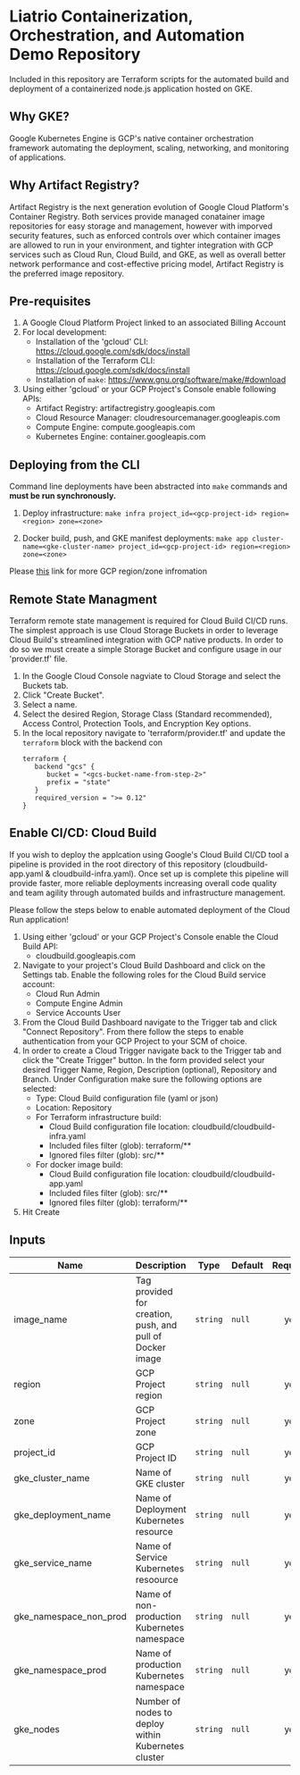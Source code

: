 # Liatrio Containerization, Orchestration, and Automation Demo Repository

Included in this repository are Terraform scripts for the automated build and deployment of a containerized node.js application hosted on GKE. 

## Why GKE?

Google Kubernetes Engine is GCP's native container orchestration framework automating the deployment, scaling, networking, and monitoring of applications. 

## Why Artifact Registry?

Artifact Registry is the next generation evolution of Google Cloud Platform's Container Registry. Both services provide managed conatainer image repositories for easy storage and management, however with imporved security features, such as enforced controls over which container images are allowed to run in your environment, and tighter integration with GCP services such as Cloud Run, Cloud Build, and GKE, as well as overall better network performance and cost-effective pricing model, Artifact Registry is the preferred image repository. 

## Pre-requisites

1. A Google Cloud Platform Project linked to an associated Billing Account
2. For local development: 
   - Installation of the 'gcloud' CLI: https://cloud.google.com/sdk/docs/install
   - Installation of the Terraform CLI: https://cloud.google.com/sdk/docs/install
   - Installation of ```make```: https://www.gnu.org/software/make/#download
3. Using either 'gcloud' or your GCP Project's Console enable following APIs:
   - Artifact Registry: artifactregistry.googleapis.com
   - Cloud Resource Manager: cloudresourcemanager.googleapis.com
   - Compute Engine: compute.googleapis.com
   - Kubernetes Engine: container.googleapis.com

## Deploying from the CLI 
Command line deployments have been abstracted into ```make``` commands and **must be run synchronously.** 

1. Deploy infrastructure: ```make infra project_id=<gcp-project-id> region=<region> zone=<zone>```

2. Docker build, push, and GKE manifest deployments: ```make app cluster-name=<gke-cluster-name> project_id=<gcp-project-id> region=<region> zone=<zone>```

Please [this](https://cloud.google.com/compute/docs/regions-zones#identifying_a_region_or_zone) link for more GCP region/zone infromation 

## Remote State Managment
Terraform remote state management is required for Cloud Build CI/CD runs. The simplest approach is use Cloud Storage Buckets in order to leverage Cloud Build's streamlined integration with GCP native products. In order to do so we must create a simple Storage Bucket and configure usage in our 'provider.tf' file. 

1. In the Google Cloud Console nagviate to Cloud Storage and select the Buckets tab.
2. Click "Create Bucket".
3. Select a name.
4. Select the desired Region, Storage Class (Standard recommended), Access Control, Protection Tools, and Encryption Key options.
5. In the local repository navigate to 'terraform/provider.tf' and update the ```terraform``` block with the backend con
   ```
   terraform {
      backend "gcs" {
         bucket = "<gcs-bucket-name-from-step-2>"
         prefix = "state"
      }
      required_version = ">= 0.12"
   }
   ```

## Enable CI/CD: Cloud Build
If you wish to deploy the applcation using Google's Cloud Build CI/CD tool a pipeline is provided in the root directory of this repository (cloudbuild-app.yaml & cloudbuild-infra.yaml). Once set up is complete this pipeline will provide faster, more reliable deployments increasing overall code quality and team agility through automated builds and infrastructure management. 

Please follow the steps below to enable automated deployment of the Cloud Run application!

1. Using either 'gcloud' or your GCP Project's Console enable the Cloud Build API: 
   - cloudbuild.googleapis.com
2. Navigate to your project's Cloud Build Dashboard and click on the Settings tab. Enable the following roles for the Cloud Build service account:
   - Cloud Run Admin
   - Compute Engine Admin
   - Service Accounts User
3. From the Cloud Build Dashboard navigate to the Trigger tab and click "Connect Repository". From there follow the steps to enable authentication from your GCP Project to your SCM of choice. 
4. In order to create a Cloud Trigger navigate back to the Trigger tab and click the "Create Trigger" button. In the form provided select your desired Trigger Name, Region, Description (optional), Repository and Branch. Under Configuration make sure the following options are selected:
   - Type: Cloud Build configuration file (yaml or json)
   - Location: Repository
   - For Terraform infrastructure build:
     - Cloud Build configuration file location: cloudbuild/cloudbuild-infra.yaml
     - Included files filter (glob): terraform/**
     - Ignored files filter (glob): src/**  
   - For docker image build:
     - Cloud Build configuration file location: cloudbuild/cloudbuild-app.yaml
     - Included files filter (glob): src/**
     - Ignored files filter (glob): terraform/**
5. Hit Create


## Inputs

| Name | Description | Type | Default | Required |
|------|-------------|------|---------|:--------:|
| image_name | Tag provided for creation, push, and pull of Docker image | `string` | `null` | yes |
| region | GCP Project region | `string` | `null` | yes |
| zone | GCP Project zone | `string` | `null` | yes |
| project_id | GCP Project ID | `string` | `null` | yes |
| gke_cluster_name | Name of GKE cluster | `string` | `null` | yes |
| gke_deployment_name | Name of Deployment Kubernetes resource | `string` | `null` | yes |
| gke_service_name | Name of Service Kubernetes resoource | `string` | `null` | yes |
| gke_namespace_non_prod | Name of non-production Kubernetes namespace | `string` | `null` | yes |
| gke_namespace_prod | Name of production Kubernetes namespace | `string` | `null` | yes |
| gke_nodes | Number of nodes to deploy within Kubernetes cluster | `string` | `null` | yes |

